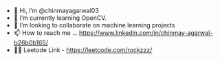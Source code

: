 - 👋 Hi, I’m @chinmayagarwal03
- 🌱 I’m currently learning OpenCV.
- 💞️ I’m looking to collaborate on machine learning projects
- 📫 How to reach me ... https://www.linkedin.com/in/chinmay-agarwal-b26b0b165/
- 🧑‍💻 Leetode Link - https://leetcode.com/rockzzz/
 
<!---
chinmayagarwal03/chinmayagarwal03 is a ✨ special ✨ repository because its `README.md` (this file) appears on your GitHub profile.
You can click the Preview link to take a look at your changes.
--->

